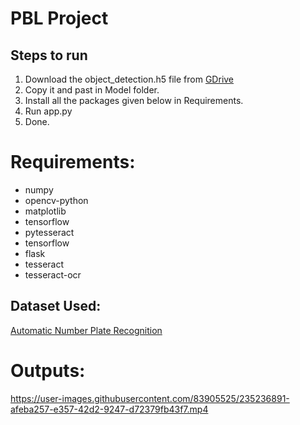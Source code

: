 # PBL Project

## Steps to run

1. Download the object_detection.h5 file from [GDrive](https://drive.google.com/file/d/1wHyv3muz3HbHY88QHReUF8V6YFPyABEd/view?usp=share_link "Suyog's Drive")
2. Copy it and past in Model folder.
3. Install all the packages given below in Requirements.
4. Run app.py
5. Done.

# Requirements:

* numpy
* opencv-python
* matplotlib
* tensorflow
* pytesseract
* tensorflow
* flask
* tesseract
* tesseract-ocr

## Dataset Used:

[Automatic Number Plate Recognition](https://www.kaggle.com/code/aslanahmedov/automatic-number-plate-recognition#2.5-VERIFY-THE-DATA)

# Outputs:

https://user-images.githubusercontent.com/83905525/235236891-afeba257-e357-42d2-9247-d72379fb43f7.mp4
